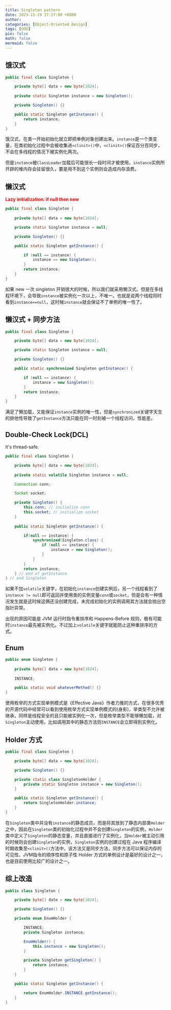 ```yaml
---
title: Singleton pattern
date: 2023-11-19 17:17:00 +0800
author: 
categories: [Object-Oriented Design]
tags: [OOD]
pin: false
math: false
mermaid: false
---
```


## 饿汉式

```java
public final class Singleton {

    private byte[] data = new byte[1024];
    
    private static Singleton instance = new Singleton();

    private Singleton() {}

    public static Singleton getInstance() {
        return instance;
    }
}
```

饿汉式，在类一开始初始化就立即把单例对象创建出来。`instance`是一个类变量，在类初始化过程中会被收集进`<clinit>()`中，`<clinit>()`保证百分百同步，不会在多线程的情况下被实例化两次。

但是`instance`被`ClassLoader`加载后可能很长一段时间才被使用，`instance`实例所开辟的堆内存会驻留很久，要是用不到这个实例则会造成内存浪费。

## 懒汉式

<font color='red' style='font-weight:bold' font-family='Consolas'>Lazy initialization: if null then new</font>

```java
public final class Singleton {
    
    private byte[] data = new byte[1024];

    private static Singleton instance = null;

    private Singleton() {}

    public static Singleton getInstance() {

        if (null == instance) {
            instance == new Singleton();
        }
        return instance;
    }
}
```

如果 new 一次 singleton 开销很大的时候，所以我们就采用懒汉式。但是在多线程环境下，会导致`instance`被实例化一次以上，不唯一。也就是说两个线程同时看到`instance==null`，这时候`instance`就会保证不了单例的唯一性了。

## 懒汉式 + 同步方法

```java
public final class Singleton {

    private byte[] data = new byte[1024];

    private static Singleton instance = null;

    private Singleton() {}

    public static synchronized Singleton getInstance() {

        if (null == instance) {
            instance = new Singleton();
        }
        return instance;
    }
}
```

满足了懒加载，又能保证`instance`实例的唯一性，但是`synchronized`关键字天生的排他性导致了`getInstance`方法只能在同一时刻被一个线程访问，性能差。


## Double-Check Lock(DCL)

It's thread-safe.

```java
public final class Singleton {

    private byte[] data = new byte[1024];
    
    private static volatile Singleton instance = null;

    Connection conn;

    Socket socket;

    private Singleton() {
        this.conn; // initialize conn
        this.socket; // initialize socket
    }
    
    public static Singleton getInstance() {

        if(null == instance) {
            synchronized(Singleton.class) {         
                if (null == instance) { 
                    instance = new Singleton();
                }
            }
        }
        return instance;
    } // end of getInstance
} // end Singleton
```

如果不加`volatile`关键字，在初始化`instance`创建实例后，另一个线程看到了`instance != null`即可返回并使用类的实例变量`conn`或`socket`，但是会有一种情况发生就是这时候这俩还没创建完成，未完成初始化的实例调用其方法就会抛出空指针异常。

出现的原因可能是 JVM 运行时指令重排序和 Happens-Before 规则，极有可能时`instance`最先被实例化。不过加上`volatile`关键字就能防止这种重排序的方式。

## Enum

```java
public enum Singleton {
    
    private byte[] data = new byte[1024];
    
    INSTANCE;

    public static void whateverMethod() {}
}
```

使用枚举的方式实现单例模式是《Effective Java》作者力推的方式，在很多优秀的开源代码中经常可以看到使用枚举方式实现单例模式的(身影)，举类型不允许被继承，同样是线程安全的且只能被实例化一次，但是枚举类型不能够懒加载，对`Singleton`主动使用，比如调用其中的静态方法则`INSTANCE`会立即得到实例化。

## Holder 方式

```java
public final class Singleton {

    private byte[] data = new byte[1024];

    private Singleton() {}

    private static class SingletonHolder {
        private static Singleton instance = new Singleton();
    }

    public static Singleton getInstance() {
        return SingletonHolder.instance;
    }
}
```

在`Singleton`类中并没有`instance`的静态成员，而是将其放到了静态内部类`Holder`之中，因此在`Singleton`类的初始化过程中并不会创建`Singleton`的实例，`Holder`类中定义了`Singleton`的静态变量，并且直接进行了实例化，当`Holder`被主动引用的时候则会创建`Singleton`的实例，`Singleton`实例的创建过程在 Java 程序编译时期收集至`<clinit>()`方法中，该方法又是同步方法，同步方法可以保证内存的可见性、JVM指令的顺序性和原子性 Holder 方式的单例设计是最好的设计之一，也是目前使用比较广的设计之一。

## 综上改造

```java
public class Singleton {

    private byte[] date = new byte[1024];

    private Singleton() {}

    private enum EnumHolder {

        INSTANCE;
        private Singleton instance;

        EnumHolder() {
            this.instance = new Singleton();
        }

        private Singleton getSingleton() {
            return instance;
        }
    }

    public static Singleton getInstance() {

        return EnumHolder.INSTANCE.getInstance();
    }
}
```